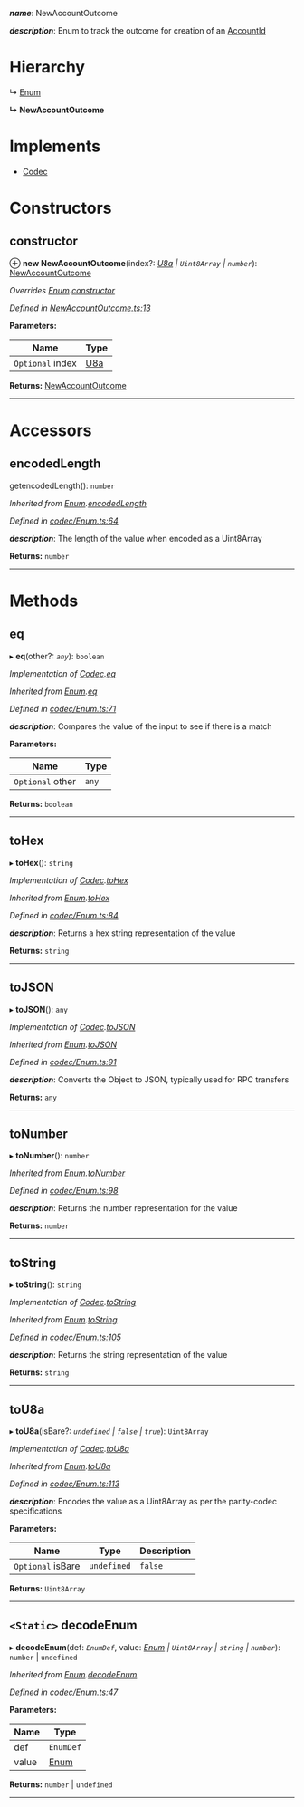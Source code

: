

*__name__*: NewAccountOutcome

*__description__*: Enum to track the outcome for creation of an [AccountId](_accountid_.accountid.md)

# Hierarchy

↳  [Enum](_codec_enum_.enum.md)

**↳ NewAccountOutcome**

# Implements

* [Codec](../interfaces/_types_.codec.md)

# Constructors

<a id="constructor"></a>

##  constructor

⊕ **new NewAccountOutcome**(index?: *[U8a](_codec_u8a_.u8a.md) | `Uint8Array` | `number`*): [NewAccountOutcome](_newaccountoutcome_.newaccountoutcome.md)

*Overrides [Enum](_codec_enum_.enum.md).[constructor](_codec_enum_.enum.md#constructor)*

*Defined in [NewAccountOutcome.ts:13](https://github.com/polkadot-js/api/blob/b960580/packages/types/src/NewAccountOutcome.ts#L13)*

**Parameters:**

| Name | Type |
| ------ | ------ |
| `Optional` index | [U8a](_codec_u8a_.u8a.md) | `Uint8Array` | `number` |

**Returns:** [NewAccountOutcome](_newaccountoutcome_.newaccountoutcome.md)

___

# Accessors

<a id="encodedlength"></a>

##  encodedLength

getencodedLength(): `number`

*Inherited from [Enum](_codec_enum_.enum.md).[encodedLength](_codec_enum_.enum.md#encodedlength)*

*Defined in [codec/Enum.ts:64](https://github.com/polkadot-js/api/blob/b960580/packages/types/src/codec/Enum.ts#L64)*

*__description__*: The length of the value when encoded as a Uint8Array

**Returns:** `number`

___

# Methods

<a id="eq"></a>

##  eq

▸ **eq**(other?: *`any`*): `boolean`

*Implementation of [Codec](../interfaces/_types_.codec.md).[eq](../interfaces/_types_.codec.md#eq)*

*Inherited from [Enum](_codec_enum_.enum.md).[eq](_codec_enum_.enum.md#eq)*

*Defined in [codec/Enum.ts:71](https://github.com/polkadot-js/api/blob/b960580/packages/types/src/codec/Enum.ts#L71)*

*__description__*: Compares the value of the input to see if there is a match

**Parameters:**

| Name | Type |
| ------ | ------ |
| `Optional` other | `any` |

**Returns:** `boolean`

___
<a id="tohex"></a>

##  toHex

▸ **toHex**(): `string`

*Implementation of [Codec](../interfaces/_types_.codec.md).[toHex](../interfaces/_types_.codec.md#tohex)*

*Inherited from [Enum](_codec_enum_.enum.md).[toHex](_codec_enum_.enum.md#tohex)*

*Defined in [codec/Enum.ts:84](https://github.com/polkadot-js/api/blob/b960580/packages/types/src/codec/Enum.ts#L84)*

*__description__*: Returns a hex string representation of the value

**Returns:** `string`

___
<a id="tojson"></a>

##  toJSON

▸ **toJSON**(): `any`

*Implementation of [Codec](../interfaces/_types_.codec.md).[toJSON](../interfaces/_types_.codec.md#tojson)*

*Inherited from [Enum](_codec_enum_.enum.md).[toJSON](_codec_enum_.enum.md#tojson)*

*Defined in [codec/Enum.ts:91](https://github.com/polkadot-js/api/blob/b960580/packages/types/src/codec/Enum.ts#L91)*

*__description__*: Converts the Object to JSON, typically used for RPC transfers

**Returns:** `any`

___
<a id="tonumber"></a>

##  toNumber

▸ **toNumber**(): `number`

*Inherited from [Enum](_codec_enum_.enum.md).[toNumber](_codec_enum_.enum.md#tonumber)*

*Defined in [codec/Enum.ts:98](https://github.com/polkadot-js/api/blob/b960580/packages/types/src/codec/Enum.ts#L98)*

*__description__*: Returns the number representation for the value

**Returns:** `number`

___
<a id="tostring"></a>

##  toString

▸ **toString**(): `string`

*Implementation of [Codec](../interfaces/_types_.codec.md).[toString](../interfaces/_types_.codec.md#tostring)*

*Inherited from [Enum](_codec_enum_.enum.md).[toString](_codec_enum_.enum.md#tostring)*

*Defined in [codec/Enum.ts:105](https://github.com/polkadot-js/api/blob/b960580/packages/types/src/codec/Enum.ts#L105)*

*__description__*: Returns the string representation of the value

**Returns:** `string`

___
<a id="tou8a"></a>

##  toU8a

▸ **toU8a**(isBare?: *`undefined` | `false` | `true`*): `Uint8Array`

*Implementation of [Codec](../interfaces/_types_.codec.md).[toU8a](../interfaces/_types_.codec.md#tou8a)*

*Inherited from [Enum](_codec_enum_.enum.md).[toU8a](_codec_enum_.enum.md#tou8a)*

*Defined in [codec/Enum.ts:113](https://github.com/polkadot-js/api/blob/b960580/packages/types/src/codec/Enum.ts#L113)*

*__description__*: Encodes the value as a Uint8Array as per the parity-codec specifications

**Parameters:**

| Name | Type | Description |
| ------ | ------ | ------ |
| `Optional` isBare | `undefined` | `false` | `true` |  true when the value has none of the type-specific prefixes (internal) |

**Returns:** `Uint8Array`

___
<a id="decodeenum"></a>

## `<Static>` decodeEnum

▸ **decodeEnum**(def: *`EnumDef`*, value: *[Enum](_codec_enum_.enum.md) | `Uint8Array` | `string` | `number`*): `number` | `undefined`

*Inherited from [Enum](_codec_enum_.enum.md).[decodeEnum](_codec_enum_.enum.md#decodeenum)*

*Defined in [codec/Enum.ts:47](https://github.com/polkadot-js/api/blob/b960580/packages/types/src/codec/Enum.ts#L47)*

**Parameters:**

| Name | Type |
| ------ | ------ |
| def | `EnumDef` |
| value | [Enum](_codec_enum_.enum.md) | `Uint8Array` | `string` | `number` |

**Returns:** `number` | `undefined`

___

